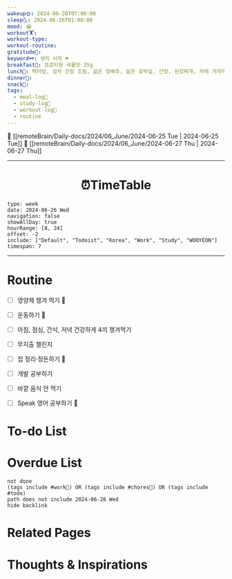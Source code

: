 ```yaml
---
wakeup🌞: 2024-06-26T07:00:00
sleep🌜: 2024-06-26T01:00:00
mood: 😭
workout🏋️: 
workout-type: 
workout-routine: 
gratitude🙏: 
keyword🗝️: 생리 시작 💔
breakfast🍳: 프로티원 곡물맛 35g
lunch🍚: 백미밥, 감자 간장 조림, 삶은 양배추, 삶은 호박잎, 간장, 된장찌개, 카레 가자미 구이
dinner🥗: 
snack🍬: 
tags:
  - meal-log📝
  - study-log📓
  - workout-log💪
  - routine
---
```


🔺 [[remoteBrain/Daily-docs/2024/06_June/2024-06-25 Tue | 2024-06-25 Tue]]
🔻 [[remoteBrain/Daily-docs/2024/06_June/2024-06-27 Thu | 2024-06-27 Thu]]
___
<h1> <center>⏰TimeTable </center> </h1>

```gEvent
type: week
date: 2024-06-26 Wed
navigation: false
showAllDay: true
hourRange: [8, 24]
offset: -2
include: ["Default", "Todoist", "Korea", "Work", "Study", "WOOYEON"]
timespan: 7
```

--- 


# Routine 

- [ ] 영양제 챙겨 먹기 🔼 
- [ ] 운동하기 🔼
- [ ] 아침, 점심, 간식, 저녁 건강하게 4끼 챙겨먹기
- [ ] 무지출 챌린지 
- [ ] 집 정리·정돈하기 🔼
- [ ] 개발 공부하기
- [ ] 바깥 음식 안 먹기 
- [ ] Speak 영어 공부하기 🔼 


# To-do List


# Overdue List
```tasks
not done
(tags include #work💼) OR (tags include #chores🧺) OR (tags include #todo)
path does not include 2024-06-26 Wed
hide backlink
```

# Related Pages



# Thoughts & Inspirations


